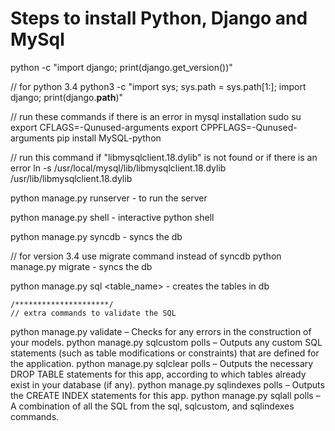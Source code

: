 Steps to install Python, Django and MySql
==================================================


python -c "import django; print(django.get_version())"

// for python 3.4
python3 -c "import sys; sys.path = sys.path[1:]; import django; print(django.__path__)"

// run these commands if there is an error in mysql installation
sudo su
export CFLAGS=-Qunused-arguments
export CPPFLAGS=-Qunused-arguments
pip install MySQL-python

// run this command if "libmysqlclient.18.dylib" is not found or if there is an error
ln -s /usr/local/mysql/lib/libmysqlclient.18.dylib /usr/lib/libmysqlclient.18.dylib	

python manage.py runserver -  to run the server

python manage.py shell - interactive python shell

python manage.py syncdb - syncs the db

// for version 3.4 use migrate command instead of syncdb
python manage.py migrate - syncs the db

python manage.py sql <table_name> - creates the tables in db

 	/*********************/
 	// extra commands to validate the SQL

python manage.py validate – Checks for any errors in the construction of your models.
python manage.py sqlcustom polls – Outputs any custom SQL statements (such as table modifications or constraints) that are defined for the application.
python manage.py sqlclear polls – Outputs the necessary DROP TABLE statements for this app, according to which tables already exist in your database (if any).
python manage.py sqlindexes polls – Outputs the CREATE INDEX statements for this app.
python manage.py sqlall polls – A combination of all the SQL from the sql, sqlcustom, and sqlindexes commands.
